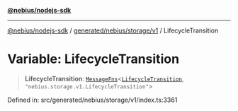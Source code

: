 [**@nebius/nodejs-sdk**](../../../../../README.md)

---

[@nebius/nodejs-sdk](../../../../../README.md) / [generated/nebius/storage/v1](../README.md) / LifecycleTransition

# Variable: LifecycleTransition

> **LifecycleTransition**: [`MessageFns`](../../../../../runtime/protos/core/interfaces/MessageFns.md)\<[`LifecycleTransition`](../interfaces/LifecycleTransition.md), `"nebius.storage.v1.LifecycleTransition"`\>

Defined in: src/generated/nebius/storage/v1/index.ts:3361
